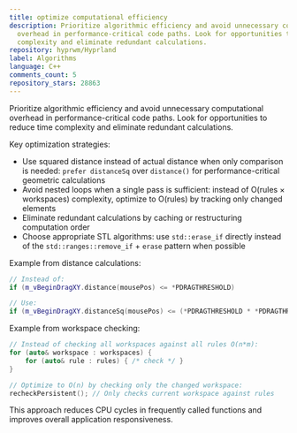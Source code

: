```yaml
---
title: optimize computational efficiency
description: Prioritize algorithmic efficiency and avoid unnecessary computational
  overhead in performance-critical code paths. Look for opportunities to reduce time
  complexity and eliminate redundant calculations.
repository: hyprwm/Hyprland
label: Algorithms
language: C++
comments_count: 5
repository_stars: 28863
---
```


Prioritize algorithmic efficiency and avoid unnecessary computational overhead in performance-critical code paths. Look for opportunities to reduce time complexity and eliminate redundant calculations.

Key optimization strategies:
- Use squared distance instead of actual distance when only comparison is needed: `prefer distanceSq` over `distance()` for performance-critical geometric calculations
- Avoid nested loops when a single pass is sufficient: instead of O(rules × workspaces) complexity, optimize to O(rules) by tracking only changed elements
- Eliminate redundant calculations by caching or restructuring computation order
- Choose appropriate STL algorithms: use `std::erase_if` directly instead of the `std::ranges::remove_if` + `erase` pattern when possible

Example from distance calculations:
```cpp
// Instead of:
if (m_vBeginDragXY.distance(mousePos) <= *PDRAGTHRESHOLD)

// Use:
if (m_vBeginDragXY.distanceSq(mousePos) <= (*PDRAGTHRESHOLD * *PDRAGTHRESHOLD))
```

Example from workspace checking:
```cpp
// Instead of checking all workspaces against all rules O(n*m):
for (auto& workspace : workspaces) {
    for (auto& rule : rules) { /* check */ }
}

// Optimize to O(n) by checking only the changed workspace:
recheckPersistent(); // Only checks current workspace against rules
```

This approach reduces CPU cycles in frequently called functions and improves overall application responsiveness.